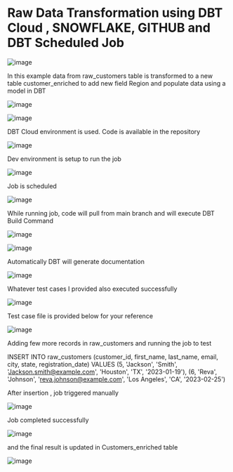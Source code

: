 # Raw Data Transformation using DBT Cloud , SNOWFLAKE, GITHUB and DBT Scheduled Job
![image](https://github.com/user-attachments/assets/39645540-f5c6-465a-a8d5-41e7afe886d3)


In this example data from raw_customers table is transformed to a new table customer_enriched to add new field Region and populate data using a model in DBT

![image](https://github.com/user-attachments/assets/306395bf-4138-4db9-961e-6c90ecb85ada)

![image](https://github.com/user-attachments/assets/58713f2d-1c87-4e3c-a6dc-609414f0c9e3)

DBT Cloud environment is used. Code is available in the repository


![image](https://github.com/user-attachments/assets/d5e8b65b-5a05-4fdf-9083-d8d957120c8c)

Dev environment is setup to run the job


![image](https://github.com/user-attachments/assets/0fa05a3f-b2a6-4639-9ef5-f368bafb68b2)


Job is scheduled

![image](https://github.com/user-attachments/assets/1f9b3f00-a7d2-4d50-85f4-07222cda0f0b)


While running  job, code will pull from main branch and will execute DBT Build Command 



![image](https://github.com/user-attachments/assets/2d61caa8-90e8-4406-a39e-c11fd5415b15)

![image](https://github.com/user-attachments/assets/2c24401f-f30a-4be9-8ffa-c834f30051d8)


Automatically DBT will generate documentation

![image](https://github.com/user-attachments/assets/eb1aa621-2a3d-46ca-b82a-ffa4908d11c3)


Whatever test cases I provided also executed successfully

![image](https://github.com/user-attachments/assets/61547207-f270-4227-869e-f5da7741a6a9)


Test case file is provided below for your reference

![image](https://github.com/user-attachments/assets/0fe5a71f-0daf-4fe4-b1ea-cc6887c4fad0)



Adding few more records in raw_customers and running the job to test

INSERT INTO raw_customers (customer_id, first_name, last_name, email, city, state, registration_date) VALUES
(5, 'Jackson', 'Smith', 'Jackson.smith@example.com', 'Houston', 'TX', '2023-01-19'),
(6, 'Reva', 'Johnson', 'reva.johnson@example.com', 'Los Angeles', 'CA', '2023-02-25')



After insertion , job triggered manually

![image](https://github.com/user-attachments/assets/59c9a2a1-bef4-4f76-9d33-eaf404c12610)


Job completed successfully

![image](https://github.com/user-attachments/assets/b2a4b0fd-70e5-49bd-9a86-84bf5b8bb095)

and the final result is updated in  Customers_enriched table

![image](https://github.com/user-attachments/assets/388c90a8-18b9-416d-89ad-8f36aaefaf0b)


